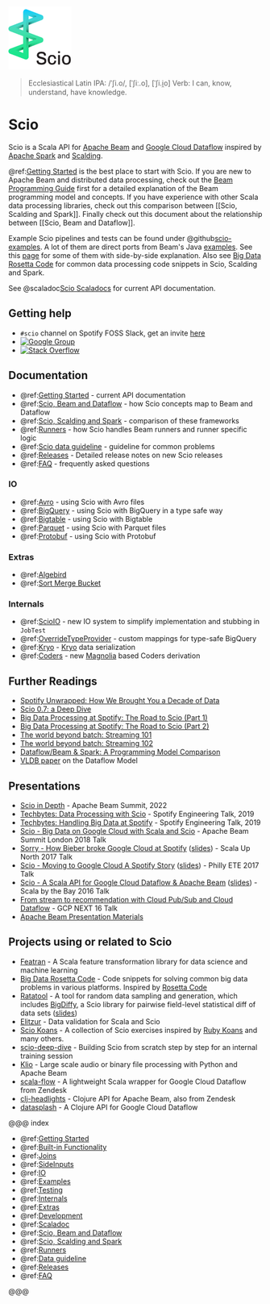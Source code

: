 <img src="images/scio.png" alt="Scio Logo" width="125"/>

> Ecclesiastical Latin IPA: /ˈʃi.o/, [ˈʃiː.o], [ˈʃi.i̯o]
> Verb: I can, know, understand, have knowledge.

# Scio

Scio is a Scala API for [Apache Beam](https://beam.apache.org/) and [Google Cloud Dataflow](https://github.com/GoogleCloudPlatform/DataflowJavaSDK) inspired by [Apache Spark](https://spark.apache.org/) and [Scalding](https://github.com/twitter/scalding).

@ref:[Getting Started](Getting-Started.md) is the best place to start with Scio. If you are new to Apache Beam and distributed data processing, check out the [Beam Programming Guide](https://beam.apache.org/documentation/programming-guide/) first for a detailed explanation of the Beam programming model and concepts. If you have experience with other Scala data processing libraries, check out this comparison between [[Scio, Scalding and Spark]]. Finally check out this document about the relationship between [[Scio, Beam and Dataflow]].

Example Scio pipelines and tests can be found under @github[scio-examples](/scio-examples/src). A lot of them are direct ports from Beam's Java [examples](https://github.com/apache/beam/tree/master/examples). See this [page](https://spotify.github.io/scio/examples/) for some of them with side-by-side explanation. Also see [Big Data Rosetta Code](https://github.com/spotify/big-data-rosetta-code) for common data processing code snippets in Scio, Scalding and Spark.

See @scaladoc[Scio Scaladocs](com.spotify.scio.index)  for current API documentation.

## Getting help
- `#scio` channel on Spotify FOSS Slack, get an invite [here](https://slackin.spotify.com/)
- [![Google Group](https://img.shields.io/badge/Google%20Group-scio--users-blue.svg)](https://groups.google.com/forum/#!forum/scio-users)
- [![Stack Overflow](https://img.shields.io/badge/Stack%20Overflow-spotify--scio-yellow.svg)](https://stackoverflow.com/questions/tagged/spotify-scio)

## Documentation
- @ref:[Getting Started](Getting-Started.md) - current API documentation
- @ref:[Scio, Beam and Dataflow](Scio,-Beam-and-Dataflow.md) - how Scio concepts map to Beam and Dataflow
- @ref:[Scio, Scalding and Spark](Scio,-Scalding-and-Spark.md) - comparison of these frameworks
- @ref:[Runners](Runners.md) - how Scio handles Beam runners and runner specific logic
- @ref:[Scio data guideline](Scio-data-guideline.md) - guideline for common problems
- @ref:[Releases](releases/index.md) - Detailed release notes on new Scio releases
- @ref:[FAQ](FAQ.md) - frequently asked questions

### IO
- @ref:[Avro](io/Avro.md) - using Scio with Avro files
- @ref:[BigQuery](io/BigQuery.md) - using Scio with BigQuery in a type safe way
- @ref:[Bigtable](io/Bigtable.md) - using Scio with Bigtable
- @ref:[Parquet](io/Parquet.md) - using Scio with Parquet files
- @ref:[Protobuf](io/Protobuf.md) - using Scio with Protobuf

### Extras
- @ref:[Algebird](extras/Algebird.md)
- @ref:[Sort Merge Bucket](extras/Sort-Merge-Bucket.md)

### Internals
- @ref:[ScioIO](internals/ScioIO.md) - new IO system to simplify implementation and stubbing in `JobTest`
- @ref:[OverrideTypeProvider](internals/OverrideTypeProvider.md) - custom mappings for type-safe BigQuery
- @ref:[Kryo](internals/Kryo.md) - [Kryo](https://github.com/EsotericSoftware/kryo) data serialization
- @ref:[Coders](internals/Coders.md) - new [Magnolia](https://github.com/softwaremill/magnolia) based Coders derivation

## Further Readings
- [Spotify Unwrapped: How We Brought You a Decade of Data](https://engineering.atspotify.com/2020/02/18/spotify-unwrapped-how-we-brought-you-a-decade-of-data/)
- [Scio 0.7: a Deep Dive](https://engineering.atspotify.com/2019/05/30/scio-0-7-a-deep-dive/)
- [Big Data Processing at Spotify: The Road to Scio (Part 1)](https://labs.spotify.com/2017/10/16/big-data-processing-at-spotify-the-road-to-scio-part-1/)
- [Big Data Processing at Spotify: The Road to Scio (Part 2)](https://labs.spotify.com/2017/10/23/big-data-processing-at-spotify-the-road-to-scio-part-2/)
- [The world beyond batch: Streaming 101](https://www.oreilly.com/ideas/the-world-beyond-batch-streaming-101)
- [The world beyond batch: Streaming 102](https://www.oreilly.com/ideas/the-world-beyond-batch-streaming-102)
- [Dataflow/Beam & Spark: A Programming Model Comparison](https://cloud.google.com/dataflow/blog/dataflow-beam-and-spark-comparison)
- [VLDB paper](http://www.vldb.org/pvldb/vol8/p1792-Akidau.pdf) on the Dataflow Model

## Presentations
- [Scio in Depth](https://www.youtube.com/watch?v=cGvaQp_h5ek) - Apache Beam Summit, 2022
- [Techbytes: Data Processing with Scio](https://engineering.atspotify.com/2019/10/16/techbytes-data-processing-with-scio/) - Spotify Engineering Talk, 2019
- [Techbytes: Handling Big Data at Spotify](https://engineering.atspotify.com/2019/10/16/techbytes-handling-big-data-at-spotify/) - Spotify Engineering Talk, 2019
- [Scio - Big Data on Google Cloud with Scala and Scio](https://docs.google.com/presentation/d/1F02Lwnqm9H3cGqDQhIZ3gbftyLQSnVMRxX69H_d04OE/edit#slide=id.p4) - Apache Beam Summit London 2018 Talk
- [Sorry - How Bieber broke Google Cloud at Spotify](https://www.youtube.com/watch?v=1dchSsac3T4) ([slides](https://www.slideshare.net/sinisalyh/sorry-how-bieber-broke-google-cloud-at-spotify)) - Scala Up North 2017 Talk
- [Scio - Moving to Google Cloud A Spotify Story](https://www.infoq.com/presentations/scio) ([slides](https://www.slideshare.net/sinisalyh/scio-moving-to-google-cloud-a-spotify-story)) - Philly ETE 2017 Talk
- [Scio - A Scala API for Google Cloud Dataflow & Apache Beam](https://www.youtube.com/watch?v=4wDwVgODyAg) ([slides](https://www.slideshare.net/sinisalyh/scio-a-scala-api-for-google-cloud-dataflow-apache-beam)) - Scala by the Bay 2016 Talk
- [From stream to recommendation with Cloud Pub/Sub and Cloud Dataflow](https://www.youtube.com/watch?v=xT6tQAIywFQ) - GCP NEXT 16 Talk
- [Apache Beam Presentation Materials](https://beam.apache.org/contribute/presentation-materials/)

## Projects using or related to Scio
- [Featran](https://github.com/spotify/featran) - A Scala feature transformation library for data science and machine learning
- [Big Data Rosetta Code](https://github.com/spotify/big-data-rosetta-code) - Code snippets for solving common big data problems in various platforms. Inspired by [Rosetta Code](https://rosettacode.org/)
- [Ratatool](https://github.com/spotify/ratatool) - A tool for random data sampling and generation, which includes [BigDiffy](https://github.com/spotify/ratatool/blob/master/ratatool-diffy/src/main/scala/com/spotify/ratatool/diffy/BigDiffy.scala), a Scio library for pairwise field-level statistical diff of data sets ([slides](http://www.lyh.me/slides/bigdiffy.html))
- [Elitzur](https://github.com/spotify/elitzur) - Data validation for Scala and Scio
- [Scio Koans](https://github.com/nevillelyh/scio-koans/) - A collection of Scio exercises inspired by [Ruby Koans](http://rubykoans.com/) and many others.
- [scio-deep-dive](https://github.com/nevillelyh/scio-deep-dive) - Building Scio from scratch step by step for an internal training session
- [Klio](https://github.com/spotify/klio) - Large scale audio or binary file processing with Python and Apache Beam
- [scala-flow](https://github.com/zendesk/scala-flow) - A lightweight Scala wrapper for Google Cloud Dataflow from Zendesk
- [clj-headlights](https://github.com/zendesk/clj-headlights) - Clojure API for Apache Beam, also from Zendesk
- [datasplash](https://github.com/ngrunwald/datasplash) - A Clojure API for Google Cloud Dataflow


@@@ index

* @ref:[Getting Started](Getting-Started.md)
* @ref:[Built-in Functionality](Builtin.md)
* @ref:[Joins](Joins.md)
* @ref:[SideInputs](SideInputs.md)
* @ref:[IO](io/index.md)
* @ref:[Examples](examples.md)
* @ref:[Testing](Scio-Unit-Tests.md)
* @ref:[Internals](internals/index.md)
* @ref:[Extras](extras/index.md)
* @ref:[Development](dev/index.md)
* @ref:[Scaladoc](scaladoc.md)
* @ref:[Scio, Beam and Dataflow](Scio,-Beam-and-Dataflow.md)
* @ref:[Scio, Scalding and Spark](Scio,-Scalding-and-Spark.md)
* @ref:[Runners](Runners.md)
* @ref:[Data guideline](Scio-data-guideline.md)
* @ref:[Releases](releases/index.md)
* @ref:[FAQ](FAQ.md)

@@@
